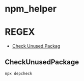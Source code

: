 # npm_helper


# REGEX

* [Check Unused Packag](#CheckUnusedPackage)

## CheckUnusedPackage

```npm
npx depcheck
```
